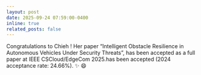 ```yaml
---
layout: post
date: 2025-09-24 07:59:00-0400
inline: true
related_posts: false
---
```


Congratulations to Chieh ! Her paper “Intelligent Obstacle Resilience in Autonomous Vehicles Under Security Threats”, has been accepted as a full paper at IEEE CSCloud/EdgeCom 2025.has been accepted (2024 acceptance rate: 24.66%). :sparkles: :smile:
